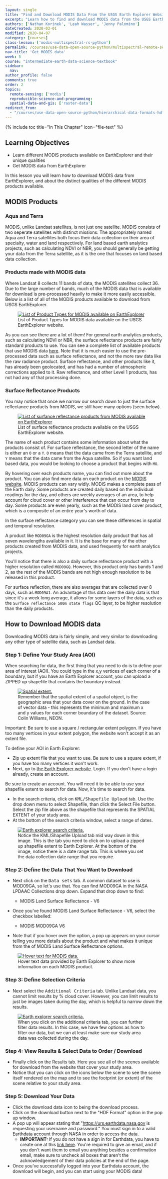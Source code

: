 ```yaml
---
layout: single
title: "Find and Download MODIS Data From the USGS Earth Explorer Website"
excerpt: "Learn how to find and download MODIS data from the USGS Earth Explorer website."
authors: ['Nathan Korinek', 'Leah Wasser', 'Jenny Palomino']
dateCreated: 2020-03-01
modified: 2020-04-07
category: [courses]
class-lesson: ['modis-multispectral-rs-python']
permalink: /courses/use-data-open-source-python/multispectral-remote-sensing/modis-data-in-python/download-modis-hdf4-data/
nav-title: 'Get MODIS data'
week: 5
course: "intermediate-earth-data-science-textbook"
sidebar:
  nav:
author_profile: false
comments: true
order: 2
topics:
  remote-sensing: ['modis']
  reproducible-science-and-programming:
  spatial-data-and-gis: ['raster-data']
redirect_from:
  - "/courses/use-data-open-source-python/hierarchical-data-formats-hdf/intro-to-hdf4/download-hdf4-data"
---
```


{% include toc title="In This Chapter" icon="file-text" %}

<div class='notice--success' markdown="1">


## <i class="fa fa-graduation-cap" aria-hidden="true"></i> Learning Objectives

* Learn different MODIS products available on EarthExplorer and their unique qualities
* Get MODIS data from EarthExplorer

</div>

In this lesson you will learn how to download MODIS data from EarthExplorer, and about the distinct qualities of the different MODIS products available.


## MODIS Products

### Aqua and Terra

MODIS, unlike Landsat satellites, is not just one satellite. MODIS consists of two seperate satellites with distinct missions. The appropriately named Aqua and Terra satellites both focus their data collection on their area of specialty, water and land respectively. For land based earth analytics projects, such as calculating NDVI or NBR, you should generally be getting your data from the Terra satellite, as it is the one that focuses on land based data collection.

### Products made with MODIS data

Where Landsat 8 collects 11 bands of data, the MODIS satellites collect 36. Due to the large number of bands, much of the MODIS data that is available for download is pre-processed heavily to make it more easily accessible. Below is a list of all of the MODIS products available to download from USGS EarthExplorer.


<figure>
   <a href="{{ site.url }}/images/earth-analytics/remote-sensing/hdf4-list-of-dataset.png">
   <img src="{{ site.url }}/images/earth-analytics/remote-sensing/hdf4-list-of-dataset.png" alt="List of Product Types for MODIS available on EarthExplorer">
    </a>
   <figcaption>List of Product Types for MODIS data available on the USGS EarthExplorer website.  
   </figcaption>
</figure>


As you can see there are a lot of them! For general earth analytics products, such as calculating NDVI or NBR, the surface reflectance products are fairly standard products to use. You can see a complete list of available products that use MODIS data <a href="https://modis.gsfc.nasa.gov/data/dataprod/" target="_blank">here</a>. Note that it is much easier to use the pre-processed data such as surface reflectance, and not the more raw data like the raw radiance product. Surface reflectance, and other products like it, has already been geolocated, and has had a number of atmospheric corrections applied to it. Raw reflectance, and other Level 1 products, has not had any of that processing done.

### Surface Reflectance Products

You may notice that once we narrow our search down to just the surface reflectance products from MODIS, we still have many options (seen below).


<figure>
   <a href="{{ site.url }}/images/earth-analytics/remote-sensing/hdf4-list-of-surf-refl.png">
   <img src="{{ site.url }}/images/earth-analytics/remote-sensing/hdf4-list-of-surf-refl.png" alt="List of surfance reflectance products from MODIS available on EarthExplorer">
    </a>
   <figcaption>List of surface reflectance products available on the USGS EarthExplorer website.  
   </figcaption>
</figure>


The name of each product contains some information about what the products consist of. For surface reflectance, the second letter of the name is either an `O` or a `Y`. `O` means that the data came from the Terra satellite, and `Y` means that the data came from the Aqua satellite. So if you want land based data, you would be looking to choose a product that begins with `MO`.

By hovering over each products name, you can find out more about the product. You can also find more data on each product on the <a href="https://modis.gsfc.nasa.gov/data/dataprod/mod09.php" target="_blank">MODIS website</a>. MODIS products can vary widly. MODIS makes a complete pass of the Earth daily. Some products are created daily based on the individual readings for the day, and others are weekly averages of an area, to help account for cloud cover or other interference that can occur from day to day. Some products are even yearly, such as the MODIS land cover product, which is a composite of an entire year's worth of data.

In the surface reflectance category you can see these differences in spatial and temporal resolution.

A product like `MOD09GA` is the highest resolution daily product that has all seven wavelengths available in it. It is the base for many of the other products created from MODIS data, and used frequently for earth analytics projects.

You'll notice that there is also a daily surface reflectance product with a higher resolution called `MOD09GQ`. However, this product only has bands 1 and 2, as the rest of the MODIS bands are not high enough resolution to be released in this product.

For surface reflection, there are also averages that are collected over 8 days, such as `MOD09A1`. An advantage of this data over the daily data is that since it's a week long average, it allows for some layers of the data, such as the `Surface reflectance 500m state flags` QC layer, to be higher resolution than the daily products.

## How to Download MODIS data

Downloading MODIS data is fairly simple, and very similar to downloading any other type of satellite data, such as Landsat data.


### Step 1: Define Your Study Area (AOI)

When searching for data, the first thing that you need to do is to define your
area of interest (AOI). You could type in the x,y vertices of each corner of a boundary,
but if you have an Earth Explorer account, you can upload a ZIPPED up shapefile that
contains the boundary instead.

<figure>
    <a href="{{ site.url }}/images/earth-analytics/spatial-data/spatial-extent.png">
    <img src="{{ site.url }}/images/earth-analytics/spatial-data/spatial-extent.png" alt="Spatial extent.">
    </a>
    <figcaption>Remember that the spatial extent of a spatial object, is the geographic area that
    your data cover on the ground. In the case of vector data - this represents
    the minimum and maximum x and y values for each corner boundary of the dataset.
    Source: Colin Williams, NEON.
    </figcaption>
</figure>

Important: Be sure to use a square / rectangular extent polygon. If you
have too many vertices in your extent polygon, the website won't accept it as an
extent file.

To define your AOI in Earth Explorer:

* Zip up extent file that you want to use. Be sure to use a square extent, if you
have too many vertices it won't work.
* Next, go to <a href="http://earthexplorer.usgs.gov" target="_blank">the Earth Explorer website</a>. Login. If you don't have a login already, create an account.

Be sure to create an account. You will need it to be able to use your shapefile
extent to search for data. Now, it's time to search for data.

* In the search criteria, click on <kbd>KML/Shapefile Upload</kbd> tab. Use the drop down menu to select <kdb>Shapefile</kdb>, than click the <kdb>Select File</kdb> button. Select the zip file above as the shapefile that represents the SPATIAL EXTENT of your study area.
* At the bottom of the search criteria window, select a range of dates.

<figure>
    <a href="{{ site.url }}/images/earth-analytics/remote-sensing/hdf4-aoi-selection.png">
    <img src="{{ site.url }}/images/earth-analytics/remote-sensing/hdf4-aoi-selection.png" alt="Earth explorer search criteria.">
    </a>
    <figcaption> Notice the KML/Shapefile Upload tab mid way down in this image. This is the tab
    you need to click on to upload a zipped up shapefile extent to Earth Explorer.
    At the bottom of the image, notice there is a date range tab. This is where
    you set the data collection date range that you require.
    </figcaption>
</figure>

### Step 2: Define the Data That You Want to Download


* Next click on the <kbd>Data sets</kbd> tab. A common dataset to use is MOD09GA, so let's use that. You can find MOD09GA in the NASA LPDAAC Collections drop down. Expand that drop down to find:
  * MODIS Land Surface Reflectance - V6

* Once you've found MODIS Land Surface Reflectance - V6, select the checkbox labelled:
    * MODIS MOD09GA V6

* Note that if you hover over the option, a pop up appears on your cursor telling you more details about the product and what makes it unique from the of MODIS Land Surface Reflectance options.


<figure>
    <a href="{{ site.url }}/images/earth-analytics/remote-sensing/hdf4-MODIS-info.png">
   <img src="{{ site.url }}/images/earth-analytics/remote-sensing/hdf4-MODIS-info.png" alt="Hover text for MODIS data.">
    </a>
    <figcaption>Hover text data provided by Earth Explorer to show more information on each MODIS product.
    </figcaption>
</figure>


### Step 3: Define Selection Criteria

* Next select the <kbd>Additional Criteria</kbd> tab. Unlike Landsat data, you cannot limit results by % cloud cover. However, you can limit results to just be images taken during the day, which is helpful to narrow down the results.


<figure>
    <a href="{{ site.url }}/images/earth-analytics/remote-sensing/hdf4-additional-criteria.png">
    <img src="{{ site.url }}/images/earth-analytics/remote-sensing/hdf4-additional-criteria.png" alt="Earth explorer search criteria.">
    </a>
    <figcaption>When you click on the additional criteria tab, you can further filter data results. In this case, we have few options as how to filter our data, but we can at least make sure our study area data was collected during the day.
    </figcaption>
</figure>


### Step 4: View Results & Select Data to Order / Download

* Finally click on the Results tab. Here you see all of the scenes available for download from the website that cover your study area.
* Notice that you can click on the icons below the scene to see the scene itself rendered on the map and to see the footprint (or extent) of the scene relative to your study area.


### Step 5: Download Your Data

* Click the <i class="fa fa-download" aria-hidden="true"></i> download data icon to being the download process.
* Click on the download button next to the "HDF Format" option in the pop up window.
* A pop up will appear stating that "https://urs.earthdata.nasa.gov is requesting your username and password." You must sign in to a valid Earthdata account through NASA in order to access the data.
    * **IMPORTANT:** If you do not have a sign in for Earthdata, you have to create one at this <a href="https://urs.earthdata.nasa.gov//users/new">link here</a>. You're required to give an email, and if you don't want them to email you anything besides a confirmation email, make sure to uncheck all boxes that aren't the acknowledgement of their data policies at the end of the page.
* Once you've successfully logged into your Earthdata account, the download will begin, and you can start using your MODIS data!
